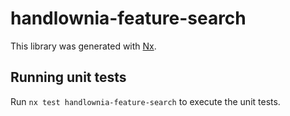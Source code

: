 # handlownia-feature-search

This library was generated with [Nx](https://nx.dev).

## Running unit tests

Run `nx test handlownia-feature-search` to execute the unit tests.
